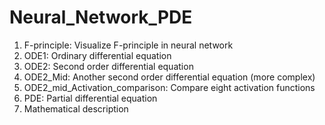 # Neural_Network_PDE

1. F-principle: Visualize F-principle in neural network
2. ODE1: Ordinary differential equation
3. ODE2: Second order differential equation
4. ODE2_Mid: Another second order differential equation (more complex)
5. ODE2_mid_Activation_comparison: Compare eight activation functions
6. PDE: Partial differential equation
7. Mathematical description 
